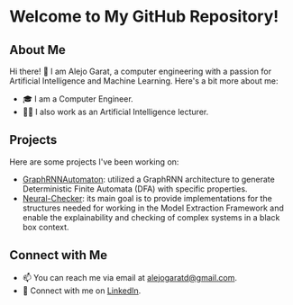 # Welcome to My GitHub Repository!

## About Me

Hi there! 👋 I am Alejo Garat, a computer engineering with a passion for Artificial Intelligence and Machine Learning. Here's a bit more about me:

- 🎓 I am a Computer Engineer.
- 👨‍🏫 I also work as an Artificial Intelligence lecturer.

## Projects

Here are some projects I've been working on:

- [GraphRNNAutomaton](https://github.com/AlejoGarat/GraphRNNAutomaton): utilized a GraphRNN architecture to generate Deterministic Finite Automata (DFA) with specific properties.
- [Neural-Checker](https://github.com/neuralchecker): its main goal is to provide implementations for the structures needed for working in the Model Extraction Framework and enable the explainability and checking of complex systems in a black box context.

## Connect with Me

- 📫 You can reach me via email at [alejogaratd@gmail.com](mailto:alejogaratd@gmail.com).
- 💼 Connect with me on [LinkedIn](https://www.linkedin.com/in/alejogarat).


